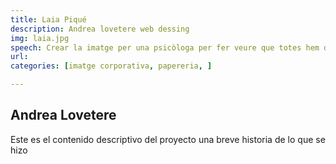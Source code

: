 ```yaml
---
title: Laia Piqué
description: Andrea lovetere web dessing
img: laia.jpg
speech: Crear la imatge per una psicòloga per fer veure que totes hem d'anar al metge.
url: 
categories: [imatge corporativa, papereria, ]

---
```


## Andrea Lovetere
Este es el contenido descriptivo del proyecto una breve historia de lo que se hizo